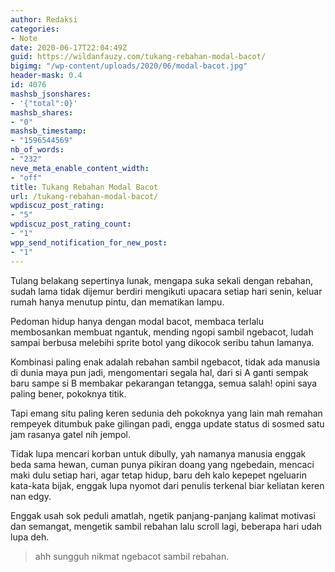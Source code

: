 ```yaml
---
author: Redaksi
categories:
- Note
date: 2020-06-17T22:04:49Z
guid: https://wildanfauzy.com/tukang-rebahan-modal-bacot/
bigimg: "/wp-content/uploads/2020/06/modal-bacot.jpg"
header-mask: 0.4
id: 4076
mashsb_jsonshares:
- '{"total":0}'
mashsb_shares:
- "0"
mashsb_timestamp:
- "1596544569"
nb_of_words:
- "232"
neve_meta_enable_content_width:
- "off"
title: Tukang Rebahan Modal Bacot
url: /tukang-rebahan-modal-bacot/
wpdiscuz_post_rating:
- "5"
wpdiscuz_post_rating_count:
- "1"
wpp_send_notification_for_new_post:
- "1"
---
```


Tulang belakang sepertinya lunak, mengapa suka sekali dengan rebahan, sudah lama tidak dijemur berdiri mengikuti upacara setiap hari senin, keluar rumah hanya menutup pintu, dan mematikan lampu.

Pedoman hidup hanya dengan modal bacot, membaca terlalu membosankan membuat ngantuk, mending ngopi sambil ngebacot, ludah sampai berbusa melebihi sprite botol yang dikocok seribu tahun lamanya.

Kombinasi paling enak adalah rebahan sambil ngebacot, tidak ada manusia di dunia maya pun jadi, mengomentari segala hal, dari si A ganti sempak baru sampe si B membakar pekarangan tetangga, semua salah! opini saya paling bener, pokoknya titik.

Tapi emang situ paling keren sedunia deh pokoknya yang lain mah remahan rempeyek ditumbuk pake gilingan padi, engga update status di sosmed satu jam rasanya gatel nih jempol.

Tidak lupa mencari korban untuk dibully, yah namanya manusia enggak beda sama hewan, cuman punya pikiran doang yang ngebedain, mencaci maki dulu setiap hari, agar tetap hidup, baru deh kalo kepepet ngeluarin kata-kata bijak, enggak lupa nyomot dari penulis terkenal biar keliatan keren nan edgy.

Enggak usah sok peduli amatlah, ngetik panjang-panjang kalimat motivasi dan semangat, mengetik sambil rebahan lalu scroll lagi, beberapa hari udah lupa deh.

<blockquote class="wp-block-quote">
  <p>
    ahh sungguh nikmat ngebacot sambil rebahan.
  </p>
</blockquote>